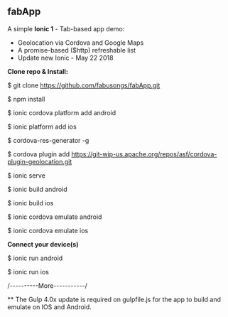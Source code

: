## fabApp

A simple **Ionic 1** - Tab-based app demo:
- Geolocation via Cordova and Google Maps
- A promise-based ($http) refreshable list
- Update new Ionic - May 22 2018

**Clone repo & Install:**

$ git clone https://github.com/fabusongs/fabApp.git

$ npm install

$ ionic cordova platform add android

$ ionic platform add ios

$ cordova-res-generator -g

$ cordova plugin add https://git-wip-us.apache.org/repos/asf/cordova-plugin-geolocation.git

$ ionic serve

$ ionic build android

$ ionic build ios

$ ionic cordova emulate android

$ ionic cordova emulate ios


**Connect your device(s)**

$ ionic run android

$ ionic run ios


/----------More-----------/

** The Gulp 4.0x update is required on gulpfile.js for the app to build and emulate on IOS and Android.

